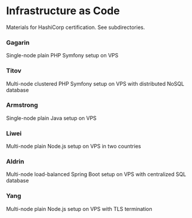 # Infrastructure as Code
Materials for HashiCorp certification. See subdirectories.

### Gagarin
Single-node plain PHP Symfony setup on VPS

### Titov
Multi-node clustered PHP Symfony setup on VPS with distributed NoSQL database

### Armstrong
Single-node plain Java setup on VPS

### Liwei
Multi-node plain Node.js setup on VPS in two countries

### Aldrin
Multi-node load-balanced Spring Boot setup on VPS with centralized SQL database

### Yang
Multi-node plain Node.js setup on VPS with TLS termination